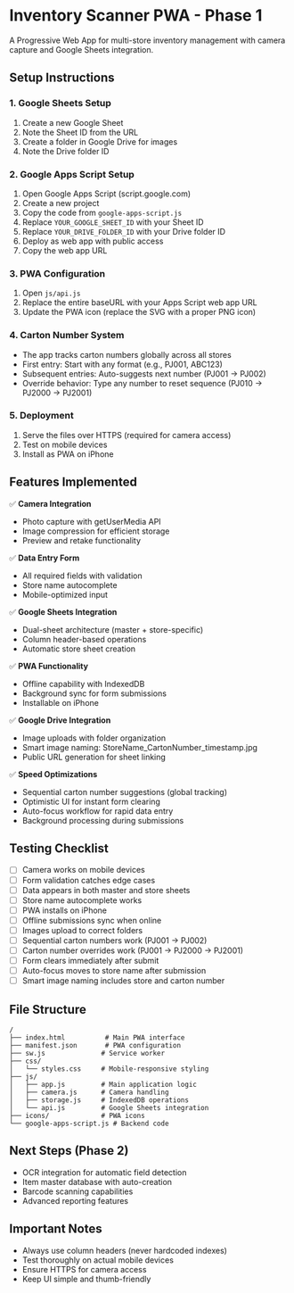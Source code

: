 # Inventory Scanner PWA - Phase 1

A Progressive Web App for multi-store inventory management with camera capture and Google Sheets integration.

## Setup Instructions

### 1. Google Sheets Setup
1. Create a new Google Sheet
2. Note the Sheet ID from the URL
3. Create a folder in Google Drive for images
4. Note the Drive folder ID

### 2. Google Apps Script Setup
1. Open Google Apps Script (script.google.com)
2. Create a new project
3. Copy the code from `google-apps-script.js`
4. Replace `YOUR_GOOGLE_SHEET_ID` with your Sheet ID
5. Replace `YOUR_DRIVE_FOLDER_ID` with your Drive folder ID
6. Deploy as web app with public access
7. Copy the web app URL

### 3. PWA Configuration
1. Open `js/api.js`
2. Replace the entire baseURL with your Apps Script web app URL
3. Update the PWA icon (replace the SVG with a proper PNG icon)

### 4. Carton Number System
- The app tracks carton numbers globally across all stores
- First entry: Start with any format (e.g., PJ001, ABC123)
- Subsequent entries: Auto-suggests next number (PJ001 → PJ002)
- Override behavior: Type any number to reset sequence (PJ010 → PJ2000 → PJ2001)

### 5. Deployment
1. Serve the files over HTTPS (required for camera access)
2. Test on mobile devices
3. Install as PWA on iPhone

## Features Implemented

✅ **Camera Integration**
- Photo capture with getUserMedia API
- Image compression for efficient storage
- Preview and retake functionality

✅ **Data Entry Form**
- All required fields with validation
- Store name autocomplete
- Mobile-optimized input

✅ **Google Sheets Integration**
- Dual-sheet architecture (master + store-specific)
- Column header-based operations
- Automatic store sheet creation

✅ **PWA Functionality**
- Offline capability with IndexedDB
- Background sync for form submissions
- Installable on iPhone

✅ **Google Drive Integration**
- Image uploads with folder organization
- Smart image naming: StoreName_CartonNumber_timestamp.jpg
- Public URL generation for sheet linking

✅ **Speed Optimizations**
- Sequential carton number suggestions (global tracking)
- Optimistic UI for instant form clearing
- Auto-focus workflow for rapid data entry
- Background processing during submissions

## Testing Checklist

- [ ] Camera works on mobile devices
- [ ] Form validation catches edge cases
- [ ] Data appears in both master and store sheets
- [ ] Store name autocomplete works
- [ ] PWA installs on iPhone
- [ ] Offline submissions sync when online
- [ ] Images upload to correct folders
- [ ] Sequential carton numbers work (PJ001 → PJ002)
- [ ] Carton number overrides work (PJ001 → PJ2000 → PJ2001)
- [ ] Form clears immediately after submit
- [ ] Auto-focus moves to store name after submission
- [ ] Smart image naming includes store and carton number

## File Structure
```
/
├── index.html          # Main PWA interface
├── manifest.json       # PWA configuration
├── sw.js              # Service worker
├── css/
│   └── styles.css     # Mobile-responsive styling
├── js/
│   ├── app.js         # Main application logic
│   ├── camera.js      # Camera handling
│   ├── storage.js     # IndexedDB operations
│   └── api.js         # Google Sheets integration
├── icons/             # PWA icons
└── google-apps-script.js # Backend code

```

## Next Steps (Phase 2)
- OCR integration for automatic field detection
- Item master database with auto-creation
- Barcode scanning capabilities
- Advanced reporting features

## Important Notes
- Always use column headers (never hardcoded indexes)
- Test thoroughly on actual mobile devices
- Ensure HTTPS for camera access
- Keep UI simple and thumb-friendly